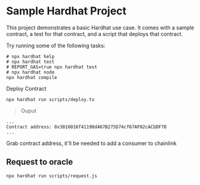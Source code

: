 # Sample Hardhat Project

This project demonstrates a basic Hardhat use case. It comes with a sample contract, a test for that contract, and a script that deploys that contract.

Try running some of the following tasks:

```shell
# npx hardhat help
# npx hardhat test
# REPORT_GAS=true npx hardhat test
# npx hardhat node
npx hardhat compile

```

Deploy Contract
```shell
npx hardhat run scripts/deploy.ts
```
>Ouput
```shell
...
Contract address: 0x3016016f41198d467B275D74cf67AF02cACbDF78
...
```

Grab contract address, it'll be needed to add a consumer to chainlink

## Request to oracle
```shell
npx hardhat run scripts/request.js
```